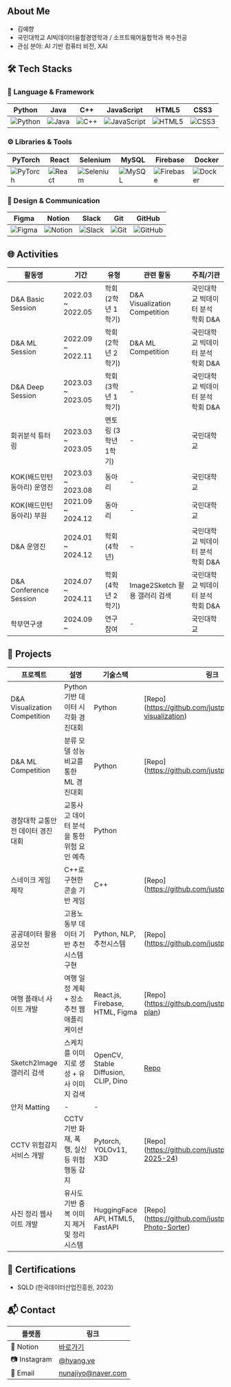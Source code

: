 ## About Me
- 김예향
- 국민대학교 AI빅데이터융합경영학과 / 소프트웨어융합학과 복수전공
- 관심 분야: AI 기반 컴퓨터 비전, XAI

## 🛠️ Tech Stacks

### 📌 Language & Framework

| Python | Java | C++ | JavaScript | HTML5 | CSS3 |
|--------|------|-----|------------|-------|------|
| ![Python](https://img.shields.io/badge/Python-3776AB?style=flat-square&logo=Python&logoColor=white) | ![Java](https://img.shields.io/badge/Java-007396?style=flat-square&logo=Java&logoColor=white) | ![C++](https://img.shields.io/badge/C++-00599C?style=flat-square&logo=C%2B%2B&logoColor=white) | ![JavaScript](https://img.shields.io/badge/JavaScript-F7DF1E?style=flat-square&logo=JavaScript&logoColor=black) | ![HTML5](https://img.shields.io/badge/HTML5-E34F26?style=flat-square&logo=HTML5&logoColor=white) | ![CSS3](https://img.shields.io/badge/CSS3-1572B6?style=flat-square&logo=CSS3&logoColor=white) |

### ⚙️ Libraries & Tools

| PyTorch | React | Selenium | MySQL | Firebase | Docker |
|--------|-------|----------|--------|----------|--------|
| ![PyTorch](https://img.shields.io/badge/PyTorch-EE4C2C?style=flat-square&logo=PyTorch&logoColor=white) | ![React](https://img.shields.io/badge/React-61DAFB?style=flat-square&logo=React&logoColor=black) | ![Selenium](https://img.shields.io/badge/Selenium-43B02A?style=flat-square&logo=Selenium&logoColor=white) | ![MySQL](https://img.shields.io/badge/MySQL-4479A1?style=flat-square&logo=MySQL&logoColor=white) | ![Firebase](https://img.shields.io/badge/Firebase-FFCA28?style=flat-square&logo=Firebase&logoColor=black) | ![Docker](https://img.shields.io/badge/Docker-2496ED?style=flat-square&logo=Docker&logoColor=white) |

### 🎨 Design & Communication

| Figma | Notion | Slack | Git | GitHub |
|--------|--------|-------|-----|--------|
| ![Figma](https://img.shields.io/badge/Figma-F24E1E?style=flat-square&logo=Figma&logoColor=white) | ![Notion](https://img.shields.io/badge/Notion-000000?style=flat-square&logo=Notion&logoColor=white) | ![Slack](https://img.shields.io/badge/Slack-4A154B?style=flat-square&logo=Slack&logoColor=white) | ![Git](https://img.shields.io/badge/Git-F05032?style=flat-square&logo=Git&logoColor=white) | ![GitHub](https://img.shields.io/badge/GitHub-181717?style=flat-square&logo=GitHub&logoColor=white) |

## 🌐 Activities

| 활동명 | 기간 | 유형 | 관련 활동 | 주최/기관 |
|--------|------|------|-------------|-----------|
| D&A Basic Session | 2022.03 ~ 2022.05 | 학회 (2학년 1학기) | D&A Visualization Competition | 국민대학교 빅데이터 분석 학회 D&A |
| D&A ML Session | 2022.09 ~ 2022.11 | 학회 (2학년 2학기) | D&A ML Competition | 국민대학교 빅데이터 분석 학회 D&A |
| D&A Deep Session | 2023.03 ~ 2023.05 | 학회 (3학년 1학기) | - | 국민대학교 빅데이터 분석 학회 D&A |
| 회귀분석 튜터링 | 2023.03 ~ 2023.05 | 멘토링 (3학년 1학기) | - | 국민대학교 |
| KOK(배드민턴 동아리) 운영진 | 2023.03 ~ 2023.08 | 동아리 | - | 국민대학교 |
| KOK(배드민턴 동아리) 부원 | 2021.09 ~ 2024.12| 동아리 | - | 국민대학교 |
| D&A 운영진 | 2024.01 ~ 2024.12 | 학회 (4학년) | - | 국민대학교 빅데이터 분석 학회 D&A |
| D&A Conference Session | 2024.07 ~ 2024.11 | 학회 (4학년 2학기) | Image2Sketch 활용 갤러리 검색 | 국민대학교 빅데이터 분석 학회 D&A |
| 학부연구생 | 2024.09 ~ | 연구참여 | - | 국민대학교 |

## 📂 Projects

| 프로젝트 | 설명 | 기술스택 | 링크 |
|----------|------|----------|------|
| D&A Visualization Competition | Python 기반 데이터 시각화 경진대회 | Python | [Repo] (https://github.com/justpers/Covid-visualization) |
| D&A ML Competition | 분류 모델 성능 비교를 통한 ML 경진대회 | Python | [Repo] (https://github.com/justpers/CreditCard)|
| 경찰대학 교통안전 데이터 경진대회 | 교통사고 데이터 분석을 통한 위험 요인 예측 | Python | |
| 스네이크 게임 제작 | C++로 구현한 콘솔 기반 게임 | C++ | [Repo] (https://github.com/justpers/snake_game)|
| 공공데이터 활용 공모전 | 고용노동부 데이터 기반 추천 시스템 구현 | Python, NLP, 추천시스템 | [Repo] (https://github.com/justpers/10_jobs)|
| 여행 플래너 사이트 개발 | 여행 일정 계획 + 장소 추천 웹 애플리케이션 | React.js, Firebase, HTML, Figma | [Repo] (https://github.com/justpers/Web_travel-plan)|
| Sketch2Image 갤러리 검색 | 스케치를 이미지로 생성 + 유사 이미지 검색 | OpenCV, Stable Diffusion, CLIP, Dino | [Repo](https://github.com/justpers/Sketch2Image-and-ImageRetrieval) |
| 안저 Matting | - | - | |
| CCTV 위험감지 서비스 개발 | CCTV 기반 화재, 폭행, 실신 등 위험행동 감지 | Pytorch, YOLOv11, X3D | [Repo] (https://github.com/justpers/capstone-2025-24) |
| 사진 정리 웹사이트 개발 | 유사도 기반 중복 이미지 제거 및 정리 시스템 | HuggingFace API, HTML5, FastAPI| [Repo] (https://github.com/justpers/Smart-Photo-Sorter)|


## 📜 Certifications

- SQLD (한국데이터산업진흥원, 2023)
  
## 📬 Contact

| 플랫폼 | 링크 |
|--------|------|
| 📓 Notion | [바로가기](https://concrete-lead-4b0.notion.site/59e3731f20204c76b6484e60953cb544?pvs=4) |
| 📷 Instagram | [@hyang.ye](https://www.instagram.com/hyang.ye/) |
| 📧 Email | nunajiyo@naver.com |
